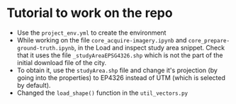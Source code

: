 # Tutorial to work on the repo

-	Use the `project_env.yml` to create the environment
-  While working on the file `core_acquire-imagery.ipynb` and `core_prepare-ground-truth.ipynb`, in the Load and inspect study area snippet. Check that it uses the file `_studyAreaEPSG4326.shp` which is not the part of the initial download file of the city. 
-   To obtain it, use the `studyArea.shp` file and change it's projection (by going into the properties) to EP4326 instead of UTM (which is selected by default).
-   Changed the `load_shape()` function in the `util_vectors.py`